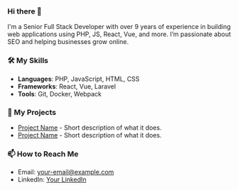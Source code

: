 ### Hi there 👋
I'm a Senior Full Stack Developer with over 9 years of experience in building web applications using PHP, JS, React, Vue, and more. I’m passionate about SEO and helping businesses grow online.

### 🛠️ My Skills
- **Languages**: PHP, JavaScript, HTML, CSS
- **Frameworks**: React, Vue, Laravel
- **Tools**: Git, Docker, Webpack

### 🚀 My Projects
- [Project Name](link) - Short description of what it does.
- [Project Name](link) - Short description of what it does.

### 📫 How to Reach Me
- Email: [your-email@example.com](mailto:your-email@example.com)
- LinkedIn: [Your LinkedIn](link)
